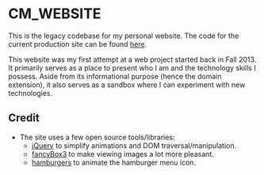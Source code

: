 # CM_WEBSITE
This is the legacy codebase for my personal website.  The code for the current production site can be
found [here](https://github.com/chrismeyers/chrismeyers.info).

This website was my first attempt at a web project started back in Fall 2013.  It primarily serves as 
a place to present who I am and the technology skills I possess.  Aside from its informational purpose
(hence the domain extension), it also serves as a sandbox where I can experiment with new technologies.

## Credit
+ The site uses a few open source tools/libraries:
  * [jQuery](https://jquery.com/) to simplify animations and DOM traversal/manipulation.
  * [fancyBox3](http://fancyapps.com/fancybox/3/) to make viewing images a lot more pleasant.
  * [hamburgers](https://jonsuh.com/hamburgers/) to animate the hamburger menu icon.
